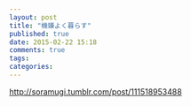 ```yaml
---
layout: post
title: "機嫌よく暮らす"
published: true
date: 2015-02-22 15:18
comments: true
tags: 
categories: 
---
```


<div class="tumblr-post" data-href="https://embed.tumblr.com/embed/post/TJiITiElrJ1jT8GFxZCyIA/111518953488" data-did="4210abbdf59afde6588508076b554fd4bcfb4fe7"><a href="http://soramugi.tumblr.com/post/111518953488">http://soramugi.tumblr.com/post/111518953488</a></div><script async src="http://assets.tumblr.com/post.js"></script>
